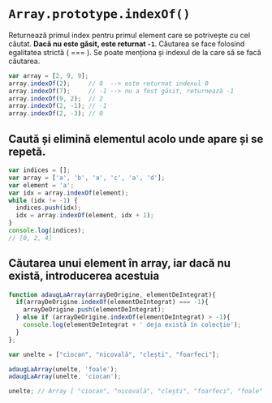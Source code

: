 # `Array.prototype.indexOf()`

Returnează primul index pentru primul element care se potrivește cu cel căutat.
**Dacă nu este găsit, este returnat `-1`**.
Căutarea se face folosind egalitatea strictă ( === ).
Se poate menționa și indexul de la care să se facă căutarea.

```javascript
var array = [2, 9, 9];
array.indexOf(2);     // 0  --> este returnat indexul 0
array.indexOf(7);     // -1 --> nu a fost găsit, returnează -1
array.indexOf(9, 2);  // 2
array.indexOf(2, -1); // -1
array.indexOf(2, -3); // 0
```

## Caută și elimină elementul acolo unde apare și se repetă.

```javascript
var indices = [];
var array = ['a', 'b', 'a', 'c', 'a', 'd'];
var element = 'a';
var idx = array.indexOf(element);
while (idx != -1) {
  indices.push(idx);
  idx = array.indexOf(element, idx + 1);
}
console.log(indices);
// [0, 2, 4]
```

## Căutarea unui element în array, iar dacă nu există, introducerea acestuia

```javascript
function adaugLaArray(arrayDeOrigine, elementDeIntegrat){
  if(arrayDeOrigine.indexOf(elementDeIntegrat) === -1){
    arrayDeOrigine.push(elementDeIntegrat);
  } else if (arrayDeOrigine.indexOf(elementDeIntegrat) > -1){
    console.log(elementDeIntegrat + ' deja există în colecție');
  }
};

var unelte = ["ciocan", "nicovală", "clești", "foarfeci"];

adaugLaArray(unelte, 'foale');
adaugLaArray(unelte, 'ciocan');

unelte; // Array [ "ciocan", "nicovală", "clești", "foarfeci", "foale" ]
```
